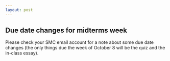 ```yaml
---
layout: post
---
```


## Due date changes for midterms week

Please check your SMC email account for a note about some due date changes (the only things due the week of October 8 will be the quiz and the in-class essay).